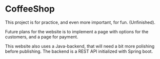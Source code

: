 # CoffeeShop

This project is for practice, and even more important, for fun. (Unfinished).

Future plans for the website is to implement a page with options for the customers, and a page for payment. 

This website also uses a Java-backend, that will need a bit more polishing before publishing. The backend is a REST API initialized with Spring boot. 

